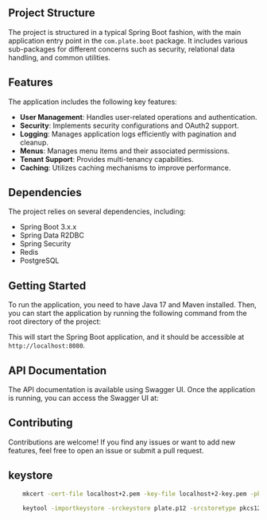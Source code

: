 ## Project Structure

The project is structured in a typical Spring Boot fashion, with the main application entry point in the
`com.plate.boot` package. It includes various sub-packages for different concerns such as security, relational data
handling, and common utilities.

## Features

The application includes the following key features:

- **User Management**: Handles user-related operations and authentication.
- **Security**: Implements security configurations and OAuth2 support.
- **Logging**: Manages application logs efficiently with pagination and cleanup.
- **Menus**: Manages menu items and their associated permissions.
- **Tenant Support**: Provides multi-tenancy capabilities.
- **Caching**: Utilizes caching mechanisms to improve performance.

## Dependencies

The project relies on several dependencies, including:

- Spring Boot 3.x.x
- Spring Data R2DBC
- Spring Security
- Redis
- PostgreSQL

## Getting Started

To run the application, you need to have Java 17 and Maven installed. Then, you can start the application by running the
following command from the root directory of the project:

This will start the Spring Boot application, and it should be accessible at `http://localhost:8080`.

## API Documentation

The API documentation is available using Swagger UI. Once the application is running, you can access the Swagger UI at:

## Contributing

Contributions are welcome! If you find any issues or want to add new features, feel free to open an issue or submit a
pull request.

## keystore

```bash
    mkcert -cert-file localhost+2.pem -key-file localhost+2-key.pem -pkcs12 plate
    
    keytool -importkeystore -srckeystore plate.p12 -srcstoretype pkcs12 -srcalias 1 -destkeystore plate.jks -deststoretype jks -deststorepass 123456 -destalias plate
```


